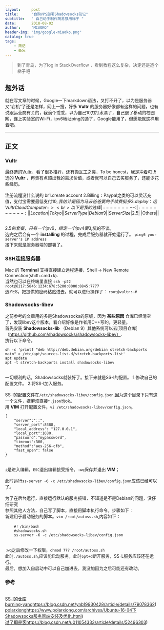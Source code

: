 ```yaml
---
layout:     post
title:      "自购VPS部署Shadowsocks简记"
subtitle:   " 自己动手制作简易够用梯子 "
date:       2018-08-02
author:     "MIAOKO"
header-img: "img/google-miaoko.png"
catalog: true
tags:
    - 简记
    - 备忘
---
```


> 到了青岛，为了log in StackOverflow ，看到教程这么复杂，决定还是造个梯子吧

## 题外话
就在写文章的时候，Google一下markdown语法，又打不开了，以为是服务器又“宕机”了还是怎样，网上一搜，好多 **Vultr** 的服务器好像都有这样的问题，也有说跟运营商有关的，我滴个乖乖，以为自己10刀打水漂了，自己退了移动的校园网，连上实验室的Wi-Fi，ipv6地址ping的通了，Google能用了，但愿能就这样用着吧。



---

## 正文

### Vultr

最终选的[Vultr](www.vultr.com)，看了很多推荐，还有搬瓦工之类，To be honest，我是冲着¥2.5选的 **Vultr** ，再贵有点超出我的需求价值，或者就可以自己去买服务了，还能少花些经历。
<br>
<br>注册流程没什么说的
br1.create account
2.Billing：Paypal之类的可以灵活充值，支付宝需要最低支付$10,我估计是因为马云爸爸要的手续费挺多
3.deploy：选Vultr Cloud Computer ->
<br>以下是我的选择
|:--------:|:---------:|
|Location|Tokyo|
|Server Type|Debian 9|
|Server Size |$2.5|
|Others|\|

<br>$2.5的套餐，只有一个ipv6，绑定一个ipv4要$3,坑的不谈。
<br>选完之后会有一个 **installing** 的过程，完成后服务器就开始运行了。
`ping6 your server's IP address`
<br>接下来就是服务器端的部署了。

### SSH连接服务器
Mac 的 **Terminal** 支持直接建立远程连接，Shell -> New Remote Connection(shift+cmd+k).
<br>当然也可以在终端里直接
`ssh -p22 root@6217:5846:1234:678:5200:0000:8845:7777`
<br>选YES，把提供的密码粘贴进去。就可以进行操作了：
`root@vultr:~#`

### Shadowsocks-libev
之前参考的文章用的多是Shadowsocks的原版，因为 **某些原因** 仓库已经清空了，发现libev这个版本，看介绍好像是作者用C++写的，更轻量。
<br>首先安装 **Shadowsocks-lib** （Debian 9）其他系统可以去[项目仓库]（https://github.com/shadowsocks/shadowsocks-libev）.
<br>执行以下命令。
````
sh -c 'printf "deb http://deb.debian.org/debian stretch-backports main" > /etc/apt/sources.list.d/stretch-backports.list'
apt update
apt -t stretch-backports install shadowsocks-libev
````
<br>一切顺利的话，Shadowsocks就装好了。接下来就是SS-l的配置。
1.修改自己的配置文件。
2.将SS-l加入服务。
<br>
<br>SS-l的配置文件在`/etc/shadowsocks-libev/config.json`,因为这个目录下只有这一个文件，嫌麻烦直接`*.json`也ok。
<br>用 **VIM** 打开配置文件，`vi /etc/shadowsocks-libev/config.json`。
```
{
    "server":"::",
    "server_port":8388,
    "local_address": "127.0.0.1",
    "local_port":1080,
    "password":"mypassword",
    "timeout":300,
    "method":"aes-256-cfb",
    "fast_open": false
}
```
<br> `i`是进入编辑，`ESC`退出编辑接受指令，`:wq`保存并退出 **VIM**；
<br>
<br>此时运行`ss-server -6 -c /etc/shadowsocks-libev/config.json`应该已经可以了。
<br>
<br>为了在后台运行，直接运行默认的服务报错，不知道是不是Debian的问题，没仔细研究
<br>参照其他人方法，自己写了脚本，直接用脚本执行命令。步骤如下：
<br>新建用于启动服务的脚本。`vim /root/autoss.sh`,内容如下：
```
    #！/bin/bash
    #shadowsocks.sh
    ss-server -6 -c /etc/shadowsocks-libev/config.json
```
<br>`:wq`之后修改一下权限，`chmod 777 /root/autoss.sh`
<br>此时`./autoss.sh`,应该能启动服务，此时`opt+d`断开服务，SS-L服务应该还在运行。
<br>最后，想加入自启动中可以自己加进去，我没加因为之后可能还有改动。


### 参考
<br>[SS-l的仓库](https://github.com/shadowsocks/shadowsocks-libev)
<br>[burning-yang]([)https://blog.csdn.net/ynb19930428/article/details/79078362)
<br>[polarxiong]([)https://www.polarxiong.com/archives/Ubuntu-16-04下Shadowsocks服务器端安装及优化.html)
<br>[过了即是客]([)https://blog.csdn.net/u011054333/article/details/52496303)
